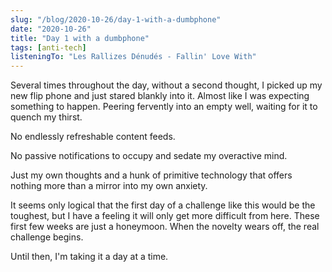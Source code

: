 ```yaml
---
slug: "/blog/2020-10-26/day-1-with-a-dumbphone"
date: "2020-10-26"
title: "Day 1 with a dumbphone"
tags: [anti-tech]
listeningTo: "Les Rallizes Dénudés - Fallin' Love With"
---
```


Several times throughout the day, without a second thought, I picked up my new flip phone and just stared blankly into it. Almost like I was expecting something to happen. Peering fervently into an empty well, waiting for it to quench my thirst.

No endlessly refreshable content feeds.

No passive notifications to occupy and sedate my overactive mind.

Just my own thoughts and a hunk of primitive technology that offers nothing more than a mirror into my own anxiety.

It seems only logical that the first day of a challenge like this would be the toughest, but I have a feeling it will only get more difficult from here. These first few weeks are just a honeymoon. When the novelty wears off, the real challenge begins.

Until then, I'm taking it a day at a time.
